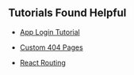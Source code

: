 ## Tutorials Found Helpful

- [App Login Tutorial](https://www.digitalocean.com/community/tutorials/how-to-add-login-authentication-to-react-applications#introduction)

- [Custom 404 Pages](https://naveenda.medium.com/creating-a-custom-404-notfound-page-with-react-routers-56af9ad67807)

- [React Routing](https://blog.logrocket.com/react-router-dom-tutorial-examples/)